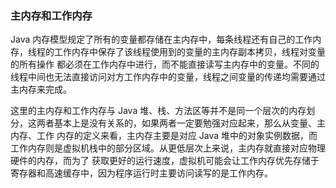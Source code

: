 ###  主内存和工作内存

Java 内存模型规定了所有的变量都存储在主内存中，每条线程还有自己的工作内存，线程的工作内存中保存了该线程使用到的变量的主内存副本拷贝，线程对变量的所有操作
都必须在工作内存中进行，而不能直接读写主内存中的变量。不同的线程中间也无法直接访问对方工作内存中的变量，线程之间变量的传递均需要通过主内存来完成。

这里的主内存和工作内存与 Java 堆、栈、方法区等并不是同一个层次的内存划分，这两者基本上是没有关系的，如果两者一定要勉强对应起来，那么从变量、主内存、工作
内存的定义来看，主内存主要是对应 Java 堆中的对象实例数据，而工作内存则是虚拟机栈中的部分区域。从更低层次上来说，主内存就直接对应物理硬件的内存，而为了
获取更好的运行速度，虚拟机可能会让工作内存优先存储于寄存器和高速缓存中，因为程序运行时主要访问读写的是工作内存。

